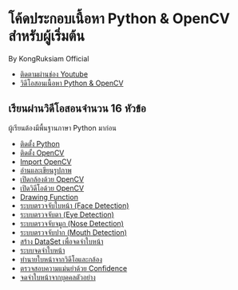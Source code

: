# โค้ดประกอบเนื้อหา Python & OpenCV สำหรับผู้เริ่มต้น

By KongRuksiam Official
- [ติดตามผ่านช่อง Youtube](https://www.youtube.com/channel/UCQ1r_4x-P-fETLIU4pqf98w)
- [วิดีโอสอนเนื้อหา Python & OpenCV](https://www.youtube.com/playlist?list=PLEE74DyIkwEnj1NEawe-0rRsjWpZgU8hi)

## เรียนผ่านวิดีโอสอนจำนวน 16 หัวข้อ

ผู้เรียนต้องมีพื้นฐานภาษา Python มาก่อน

- [ติดตั้ง Python](https://www.youtube.com/watch?v=d3ZQYeEQPlo&list=PLEE74DyIkwEnj1NEawe-0rRsjWpZgU8hi&index=2)
- [ติดตั้ง OpenCV](https://www.youtube.com/watch?v=eKDzjV-iIoI&list=PLEE74DyIkwEnj1NEawe-0rRsjWpZgU8hi&index=3)
- [Import OpenCV](https://www.youtube.com/watch?v=Ma2CmuvIeXU&list=PLEE74DyIkwEnj1NEawe-0rRsjWpZgU8hi&index=4)
- [อ่านและเขียนรูปภาพ](https://www.youtube.com/watch?v=oWOLnM_8-Ag&list=PLEE74DyIkwEnj1NEawe-0rRsjWpZgU8hi&index=5)
- [เปิดกล้องด้วย OpenCV](https://www.youtube.com/watch?v=lklwqp9XJYc&list=PLEE74DyIkwEnj1NEawe-0rRsjWpZgU8hi&index=6)
- [เปิดวิดีโอด้วย OpenCV](https://www.youtube.com/watch?v=ge7WlVI59Bg&list=PLEE74DyIkwEnj1NEawe-0rRsjWpZgU8hi&index=7)
- [Drawing Function](https://www.youtube.com/watch?v=4E_l-D8UlMg&list=PLEE74DyIkwEnj1NEawe-0rRsjWpZgU8hi&index=8)
- [ระบบตรวจจับใบหน้า (Face Detection)](https://www.youtube.com/watch?v=kVv2oez_70M&list=PLEE74DyIkwEnj1NEawe-0rRsjWpZgU8hi&index=9&t=235s)
- [ระบบตรวจจับตา (Eye Detection)](https://www.youtube.com/watch?v=eHatP8JdDU8&list=PLEE74DyIkwEnj1NEawe-0rRsjWpZgU8hi&index=10)
- [ระบบตรวจจับจมูก (Nose Detection)](https://www.youtube.com/watch?v=8EUO86EMl_0&list=PLEE74DyIkwEnj1NEawe-0rRsjWpZgU8hi&index=11)
- [ระบบตรวจจับปาก (Mouth Detection)](https://www.youtube.com/watch?v=dQgL5L_nuIo&list=PLEE74DyIkwEnj1NEawe-0rRsjWpZgU8hi&index=12)
- [สร้าง DataSet เพื่อจดจำใบหน้า](https://www.youtube.com/watch?v=csjq0wGn0rc&list=PLEE74DyIkwEnj1NEawe-0rRsjWpZgU8hi&index=13)
- [ระบบจดจำใบหน้า](https://www.youtube.com/watch?v=R0H5XXrBwfU&list=PLEE74DyIkwEnj1NEawe-0rRsjWpZgU8hi&index=14)
- [ทำนายใบหน้าจากวิดีโอและกล้อง](https://www.youtube.com/watch?v=r19HM-msXcw&list=PLEE74DyIkwEnj1NEawe-0rRsjWpZgU8hi&index=15)
- [ตรวจสอบความแม่นยำด้วย Confidence](https://www.youtube.com/watch?v=qrfS1eLLXw0&list=PLEE74DyIkwEnj1NEawe-0rRsjWpZgU8hi&index=16)
- [จดจำใบหน้าจากบุคคลตัวอย่าง](https://www.youtube.com/watch?v=gXFuIlclSQI&list=PLEE74DyIkwEnj1NEawe-0rRsjWpZgU8hi&index=17)
